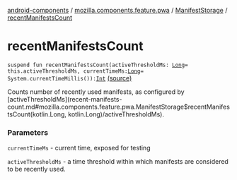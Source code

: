 [android-components](../../index.md) / [mozilla.components.feature.pwa](../index.md) / [ManifestStorage](index.md) / [recentManifestsCount](./recent-manifests-count.md)

# recentManifestsCount

`suspend fun recentManifestsCount(activeThresholdMs: `[`Long`](https://kotlinlang.org/api/latest/jvm/stdlib/kotlin/-long/index.html)` = this.activeThresholdMs, currentTimeMs: `[`Long`](https://kotlinlang.org/api/latest/jvm/stdlib/kotlin/-long/index.html)` = System.currentTimeMillis()): `[`Int`](https://kotlinlang.org/api/latest/jvm/stdlib/kotlin/-int/index.html) [(source)](https://github.com/mozilla-mobile/android-components/blob/master/components/feature/pwa/src/main/java/mozilla/components/feature/pwa/ManifestStorage.kt#L68)

Counts number of recently used manifests, as configured by [activeThresholdMs](recent-manifests-count.md#mozilla.components.feature.pwa.ManifestStorage$recentManifestsCount(kotlin.Long, kotlin.Long)/activeThresholdMs).

### Parameters

`currentTimeMs` - current time, exposed for testing

`activeThresholdMs` - a time threshold within which manifests are considered to be recently used.